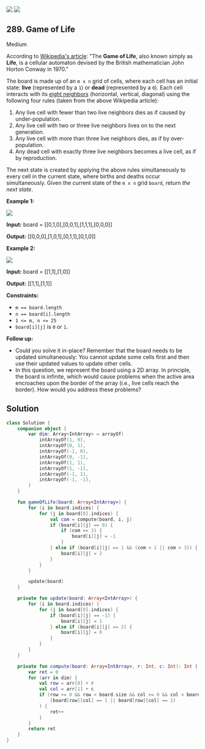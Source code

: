 [![](https://img.shields.io/github/stars/javadev/LeetCode-in-Kotlin?label=Stars&style=flat-square)](https://github.com/javadev/LeetCode-in-Kotlin)
[![](https://img.shields.io/github/forks/javadev/LeetCode-in-Kotlin?label=Fork%20me%20on%20GitHub%20&style=flat-square)](https://github.com/javadev/LeetCode-in-Kotlin/fork)

## 289\. Game of Life

Medium

According to [Wikipedia's article](https://en.wikipedia.org/wiki/Conway%27s_Game_of_Life): "The **Game of Life**, also known simply as **Life**, is a cellular automaton devised by the British mathematician John Horton Conway in 1970."

The board is made up of an `m x n` grid of cells, where each cell has an initial state: **live** (represented by a `1`) or **dead** (represented by a `0`). Each cell interacts with its [eight neighbors](https://en.wikipedia.org/wiki/Moore_neighborhood) (horizontal, vertical, diagonal) using the following four rules (taken from the above Wikipedia article):

1.  Any live cell with fewer than two live neighbors dies as if caused by under-population.
2.  Any live cell with two or three live neighbors lives on to the next generation.
3.  Any live cell with more than three live neighbors dies, as if by over-population.
4.  Any dead cell with exactly three live neighbors becomes a live cell, as if by reproduction.

The next state is created by applying the above rules simultaneously to every cell in the current state, where births and deaths occur simultaneously. Given the current state of the `m x n` grid `board`, return _the next state_.

**Example 1:**

![](https://assets.leetcode.com/uploads/2020/12/26/grid1.jpg)

**Input:** board = \[\[0,1,0],[0,0,1],[1,1,1],[0,0,0]]

**Output:** [[0,0,0],[1,0,1],[0,1,1],[0,1,0]]

**Example 2:**

![](https://assets.leetcode.com/uploads/2020/12/26/grid2.jpg)

**Input:** board = \[\[1,1],[1,0]]

**Output:** [[1,1],[1,1]]

**Constraints:**

*   `m == board.length`
*   `n == board[i].length`
*   `1 <= m, n <= 25`
*   `board[i][j]` is `0` or `1`.

**Follow up:**

*   Could you solve it in-place? Remember that the board needs to be updated simultaneously: You cannot update some cells first and then use their updated values to update other cells.
*   In this question, we represent the board using a 2D array. In principle, the board is infinite, which would cause problems when the active area encroaches upon the border of the array (i.e., live cells reach the border). How would you address these problems?

## Solution

```kotlin
class Solution {
    companion object {
        var dim: Array<IntArray> = arrayOf(
            intArrayOf(1, 0),
            intArrayOf(0, 1),
            intArrayOf(-1, 0),
            intArrayOf(0, -1),
            intArrayOf(1, 1),
            intArrayOf(1, -1),
            intArrayOf(-1, 1),
            intArrayOf(-1, -1),
        )
    }

    fun gameOfLife(board: Array<IntArray>) {
        for (i in board.indices) {
            for (j in board[0].indices) {
                val com = compute(board, i, j)
                if (board[i][j] == 0) {
                    if (com == 3) {
                        board[i][j] = -1
                    }
                } else if (board[i][j] == 1 && (com < 2 || com > 3)) {
                    board[i][j] = 2
                }
            }
        }

        update(board)
    }

    private fun update(board: Array<IntArray>) {
        for (i in board.indices) {
            for (j in board[0].indices) {
                if (board[i][j] == -1) {
                    board[i][j] = 1
                } else if (board[i][j] == 2) {
                    board[i][j] = 0
                }
            }
        }
    }

    private fun compute(board: Array<IntArray>, r: Int, c: Int): Int {
        var ret = 0
        for (arr in dim) {
            val row = arr[0] + r
            val col = arr[1] + c
            if (row >= 0 && row < board.size && col >= 0 && col < board[0].size &&
                (board[row][col] == 1 || board[row][col] == 2)
            ) {
                ret++
            }
        }
        return ret
    }
}
```